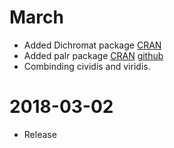 # March

* Added Dichromat package [CRAN](https://cran.r-project.org/web/packages/dichromat/index.html)
* Added palr package [CRAN](https://cran.r-project.org/web/packages/palr/index.html) [github](https://github.com/AustralianAntarcticDivision/palr) 
* Combinding cividis and viridis.

# 2018-03-02

* Release